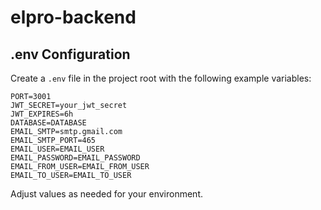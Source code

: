 # elpro-backend

## .env Configuration

Create a `.env` file in the project root with the following example variables:

```env
PORT=3001
JWT_SECRET=your_jwt_secret
JWT_EXPIRES=6h
DATABASE=DATABASE
EMAIL_SMTP=smtp.gmail.com
EMAIL_SMTP_PORT=465
EMAIL_USER=EMAIL_USER
EMAIL_PASSWORD=EMAIL_PASSWORD
EMAIL_FROM_USER=EMAIL_FROM_USER
EMAIL_TO_USER=EMAIL_TO_USER
```

Adjust values as needed for your environment.
